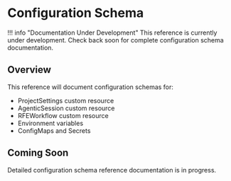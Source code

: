 # Configuration Schema

!!! info "Documentation Under Development"
    This reference is currently under development. Check back soon for complete configuration schema documentation.

## Overview

This reference will document configuration schemas for:

- ProjectSettings custom resource
- AgenticSession custom resource
- RFEWorkflow custom resource
- Environment variables
- ConfigMaps and Secrets

## Coming Soon

Detailed configuration schema reference documentation is in progress.
